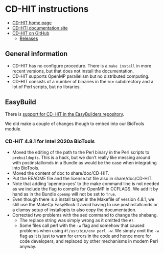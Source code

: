 # CD-HIT instructions

  * [CD-HIT home page](http://weizhongli-lab.org/cd-hit/)
  * [CD-HTI documentation site](https://github.com/weizhongli/cdhit/wiki)
  * [CD-HIT on GitHub](https://github.com/weizhongli/cdhit)
      * [Releases](https://github.com/weizhongli/cdhit/releases)
  

## General information

  * CD-HIT has no configure procedure. There is a `make install` in more recent versions, 
    but that does not install the documentation.
  * CD-HIT supports OpenMP parallelism but no distributed computing.
  * CD-HIT consists of a number of binaries in the `bin` subdirectory and a lot of 
    Perl scripts, but no libraries.


## EasyBuild

There is [support for CD-HIT in the EasyBuilders 
repository](https://github.com/easybuilders/easybuild-easyconfigs/tree/develop/easybuild/easyconfigs/c/CD-HIT).

We did make a couple of changes though to embed into our BioTools module.

### CD-HIT 4.8.1 for Intel 2020a BioTools

  * Moved the editing of the path to the Perl binary in the Perl scripts to `prebuildopts`. 
    This is a hack, but we don't really like messing around with postinstallcmds in a Bundle 
    as would be the case when integrating into BioTools.
  * Moved the content of doc to share/doc/CD-HIT.
  * Put the README file and the license.txt file also in share/doc/CD-HIT.
  * Note that adding 'openmp=yes' to the make command line is not needed as we include 
    the flag to compile for OpenMP in CCFLAGS. We add it by hand as in the Bundle `openmp`
    will not be set to `True`.
  * Even though there is a install target in the Makefile of version 4.8.1, we still 
    use the MakeCp EasyBlock it avoid having to use postinstallcmds or a clumsy setup
    of installopts to also copy the documentation.
  * Corrected two problems with the sed command to change the shebang.
     * The replace string was simply wrong as it omitted the `#!`.
     * Some files call perl with the `-w` flag and somehow that caused problems when using
       `#!/usr/bin/env perl -w`. We simply omit the `-w` flag as it is just to warn for
       errors in the code and hence more for code developers, and replaced by other mechanisms
       in modern Perl anyway.
